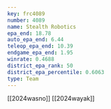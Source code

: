 ```yaml
---
key: frc4089
number: 4089
name: Stealth Robotics
epa_end: 18.78
auto_epa_end: 6.44
teleop_epa_end: 10.39
endgame_epa_end: 1.95
winrate: 0.4688
district_epa_rank: 50
district_epa_percentile: 0.6063
type: Team
---
```

[[2024wasno]]
[[2024wayak]]
